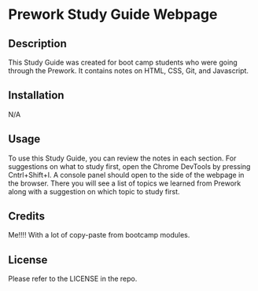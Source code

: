 # Prework Study Guide Webpage

## Description

This Study Guide was created for boot camp students who were going through the Prework. It contains notes on HTML, CSS, Git, and Javascript.

## Installation

N/A

## Usage

To use this Study Guide, you can review the notes in each section. For suggestions on what to study first, open the Chrome DevTools by pressing Cntrl+Shift+I. A console panel should open to the side of the webpage in the browser. There you will see a list of topics we learned from Prework along with a suggestion on which topic to study first.

## Credits

Me!!!! With a lot of copy-paste from bootcamp modules.

## License

Please refer to the LICENSE in the repo.